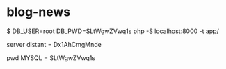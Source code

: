 # blog-news

$ DB_USER=root DB_PWD=SLtWgwZVwq1s php -S localhost:8000 -t app/

server distant = Dx1AhCmgMnde

pwd MYSQL = SLtWgwZVwq1s